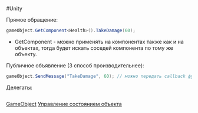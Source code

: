 #Unity

Прямое обращение:  
```csharp
gameObject.GetComponent<Health>().TakeDamage(60);
```
- GetComponent - можно применять на компонентах также как и на объектах, тогда будет искать соседей компонента по тому же объекту.

 Публичное объявление (3 способ производительнее):
```csharp
gameObject.SendMessage("TakeDamage", 60); // можно передать callback функцию для ответа
```

Делегаты:
```csharp

```

[GameObject](1.%20Languages/UNITY/2.%20ОБЪЕКТЫ%20И%20КОМПОНЕНТЫ/GameObject.md)
[Управление состоянием объекта](1.%20Languages/UNITY/2.%20ОБЪЕКТЫ%20И%20КОМПОНЕНТЫ/Управление%20состоянием%20объекта.md)
